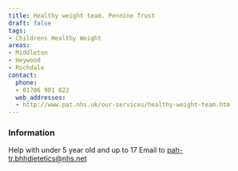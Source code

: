 ```yaml
---
title: Healthy weight team. Pennine Trust
draft: false
tags:
- Childrens Healthy Weight
areas:
- Middleton
- Heywood
- Rochdale
contact:
  phone:
  - 01706 901 822
  web_addresses:
  - http://www.pat.nhs.uk/our-services/healthy-weight-team.htm
---
```


### Information
Help with under 5 year old and up to 17
Email to pah-tr.bhhdietetics@nhs.net


